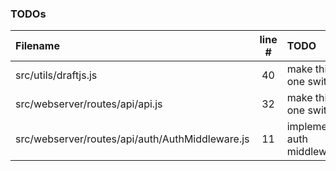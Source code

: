 ### TODOs
| Filename | line # | TODO
|:------|:------:|:------
| src/utils/draftjs.js | 40 | make this one switch
| src/webserver/routes/api/api.js | 32 | make this one switch
| src/webserver/routes/api/auth/AuthMiddleware.js | 11 | implement auth middleware